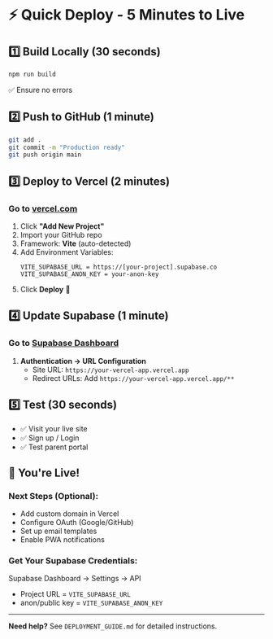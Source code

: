 # ⚡ Quick Deploy - 5 Minutes to Live

## 1️⃣ Build Locally (30 seconds)
```bash
npm run build
```
✅ Ensure no errors

## 2️⃣ Push to GitHub (1 minute)
```bash
git add .
git commit -m "Production ready"
git push origin main
```

## 3️⃣ Deploy to Vercel (2 minutes)

### Go to [vercel.com](https://vercel.com)
1. Click **"Add New Project"**
2. Import your GitHub repo
3. Framework: **Vite** (auto-detected)
4. Add Environment Variables:
   ```
   VITE_SUPABASE_URL = https://[your-project].supabase.co
   VITE_SUPABASE_ANON_KEY = your-anon-key
   ```
5. Click **Deploy** 🚀

## 4️⃣ Update Supabase (1 minute)

### Go to [Supabase Dashboard](https://supabase.com/dashboard)
1. **Authentication → URL Configuration**
   - Site URL: `https://your-vercel-app.vercel.app`
   - Redirect URLs: Add `https://your-vercel-app.vercel.app/**`

## 5️⃣ Test (30 seconds)
- ✅ Visit your live site
- ✅ Sign up / Login
- ✅ Test parent portal

## 🎉 You're Live!

### Next Steps (Optional):
- Add custom domain in Vercel
- Configure OAuth (Google/GitHub)
- Set up email templates
- Enable PWA notifications

### Get Your Supabase Credentials:
Supabase Dashboard → Settings → API
- Project URL = `VITE_SUPABASE_URL`
- anon/public key = `VITE_SUPABASE_ANON_KEY`

---

**Need help?** See `DEPLOYMENT_GUIDE.md` for detailed instructions.
